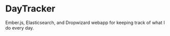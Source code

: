 DayTracker
==========

Ember.js, Elasticsearch, and Dropwizard webapp for keeping track of what I do every day.
